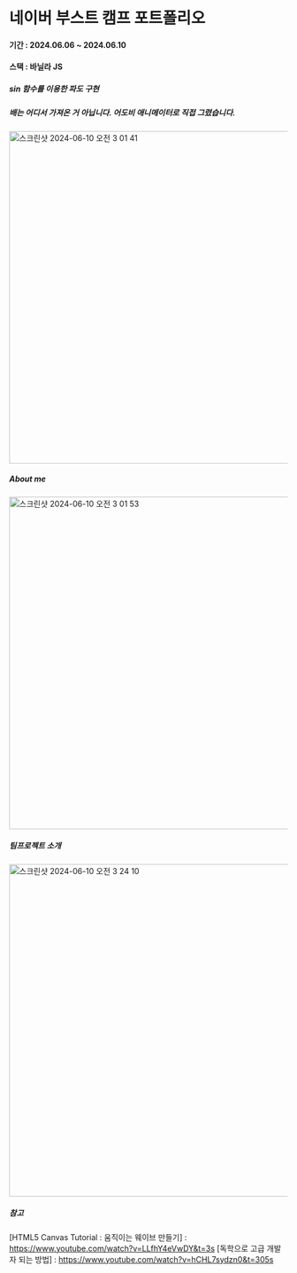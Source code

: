 # 네이버 부스트 캠프 포트폴리오

#### 기간 : 2024.06.06 ~ 2024.06.10

#### 스택 : 바닐라 JS



##### sin 함수를 이용한 파도 구현
##### 배는 어디서 가져온 거 아닙니다. 어도비 애니메이터로 직접 그렸습니다. 

<img width="600" alt="스크린샷 2024-06-10 오전 3 01 41" src="https://github.com/dongguJeong/naverBootCamp/assets/133619736/ebd89bea-fb31-4b1a-bd0b-c6d59d41b50e">

##### About me
<img width="600" alt="스크린샷 2024-06-10 오전 3 01 53" src="https://github.com/dongguJeong/naverBootCamp/assets/133619736/52a784bc-e5a8-4c7a-8e95-e38b4f6dfceb">


##### 팀프로젝트 소개
<img width="600" alt="스크린샷 2024-06-10 오전 3 24 10" src="https://github.com/dongguJeong/naverBootCamp/assets/133619736/5d389c2a-75fd-472e-a9d7-1091c80201b9">


##### 참고
[HTML5 Canvas Tutorial : 움직이는 웨이브 만들기] : https://www.youtube.com/watch?v=LLfhY4eVwDY&t=3s
[독학으로 고급 개발자 되는 방법] : https://www.youtube.com/watch?v=hCHL7sydzn0&t=305s
